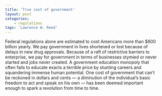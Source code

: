 ```yaml
---
title: 'True cost of government'
layout: post
categories:
    - regulations
tags: 'Lawrence W. Reed'
---
```


Federal regulations alone are estimated to cost Americans more than $600 billion yearly. We pay government in lives shortened or lost because of delays in new drug approvals. Because of a raft of restrictive barriers to enterprise, we pay for government in terms of businesses stymied or never started and jobs never created. A government education monopoly that often fails to educate exacts a terrible price by stunting careers and squandering immense human potential. One cost of government that can’t be reckoned in dollars and cents — a diminution of the individual’s basic freedom to act and speak on his own — has been deemed important enough to spark a revolution from time to time.